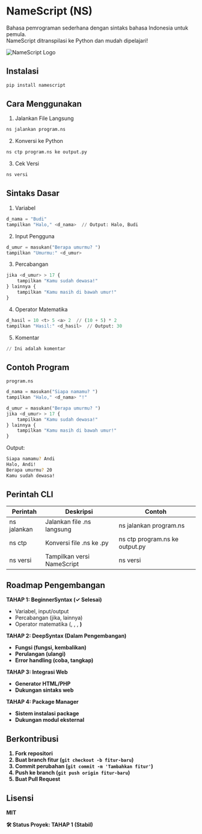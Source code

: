 # NameScript (NS)

Bahasa pemrograman sederhana dengan sintaks bahasa Indonesia untuk pemula.  
NameScript ditranspilasi ke Python dan mudah dipelajari!

![NameScript Logo](https://via.placeholder.com/150)  <!-- Ganti dengan logo Anda -->

## Instalasi

```bash
pip install namescript
```

## Cara Menggunakan

1. Jalankan File Langsung
```bash
ns jalankan program.ns
```

2. Konversi ke Python
```bash
ns ctp program.ns ke output.py
```

3. Cek Versi
```bash
ns versi
```

## Sintaks Dasar

1. Variabel
```python
d_nama = "Budi"
tampilkan "Halo," <d_nama>  // Output: Halo, Budi
```

2. Input Pengguna
```python
d_umur = masukan("Berapa umurmu? ")
tampilkan "Umurmu:" <d_umur>
```

3. Percabangan
```python
jika <d_umur> > 17 {
    tampilkan "Kamu sudah dewasa!"
} lainnya {
    tampilkan "Kamu masih di bawah umur!"
}
```

4. Operator Matematika
```python
d_hasil = 10 <t> 5 <a> 2  // (10 + 5) * 2
tampilkan "Hasil:" <d_hasil>  // Output: 30
```

5. Komentar
```python
// Ini adalah komentar
```

## Contoh Program

`program.ns`
```python
d_nama = masukan("Siapa namamu? ")
tampilkan "Halo," <d_nama> "!"

d_umur = masukan("Berapa umurmu? ")
jika <d_umur> > 17 {
    tampilkan "Kamu sudah dewasa!"
} lainnya {
    tampilkan "Kamu masih di bawah umur!"
}
```

Output:
```bash
Siapa namamu? Andi
Halo, Andi!
Berapa umurmu? 20
Kamu sudah dewasa!
```

## Perintah CLI

| Perintah     | Deskripsi                    | Contoh                        |
|--------------|------------------------------|-------------------------------|
| ns jalankan  | Jalankan file .ns langsung   | ns jalankan program.ns        |
| ns ctp       | Konversi file .ns ke .py     | ns ctp program.ns ke output.py|
| ns versi     | Tampilkan versi NameScript   | ns versi                      |

## Roadmap Pengembangan

**TAHAP 1: BeginnerSyntax (✓ Selesai)**
- Variabel, input/output
- Percabangan (jika, lainnya)
- Operator matematika (<t>, <k>, <a>, <b>)

**TAHAP 2: DeepSyntax (Dalam Pengembangan)**
- Fungsi (fungsi, kembalikan)
- Perulangan (ulangi)
- Error handling (coba, tangkap)

**TAHAP 3: Integrasi Web**
- Generator HTML/PHP
- Dukungan sintaks web

**TAHAP 4: Package Manager**
- Sistem instalasi package
- Dukungan modul eksternal

## Berkontribusi

1. Fork repositori
2. Buat branch fitur (`git checkout -b fitur-baru`)
3. Commit perubahan (`git commit -m 'Tambahkan fitur'`)
4. Push ke branch (`git push origin fitur-baru`)
5. Buat Pull Request

## Lisensi

MIT

🛠 Status Proyek: TAHAP 1 (Stabil)
